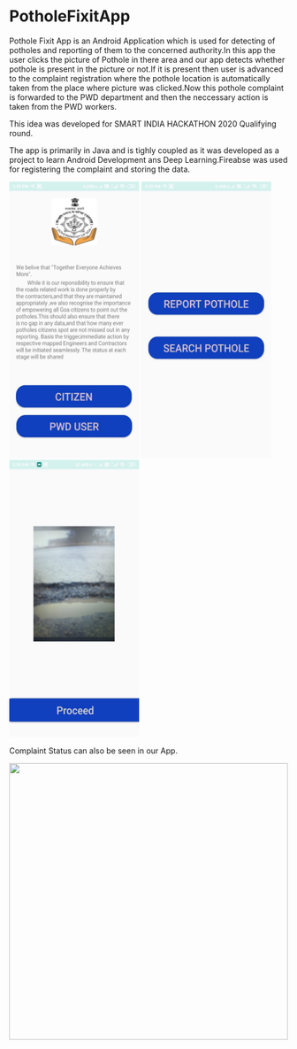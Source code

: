 # PotholeFixitApp


Pothole Fixit App is an Android Application which is used for detecting of potholes and reporting of them to the concerned authority.In this app the user clicks the picture of Pothole in there area and our app detects whether pothole is present in the picture or not.If it is present then user is advanced to the complaint registration where the pothole location is automatically taken from the place where picture was clicked.Now this pothole complaint is forwarded to the PWD department and then the neccessary action is taken from the PWD workers.


This idea was developed for SMART INDIA HACKATHON 2020 Qualifying round. 

The app is primarily in Java and is tighly coupled as it was developed as a project to learn Android Development ans Deep Learning.Fireabse was used for registering the complaint and storing the data.



<img src = "/assets/home.jpeg" width="235" height="500"/> <img src = "/assets/home1.jpeg" width="235" height="500"/><img src = "/assets/imgdetect.jpeg" width="235" height="500"/> 


Complaint Status can also be seen in our App.

<img src = "/assets/viewpot.png" width="100%" height="500"/>

